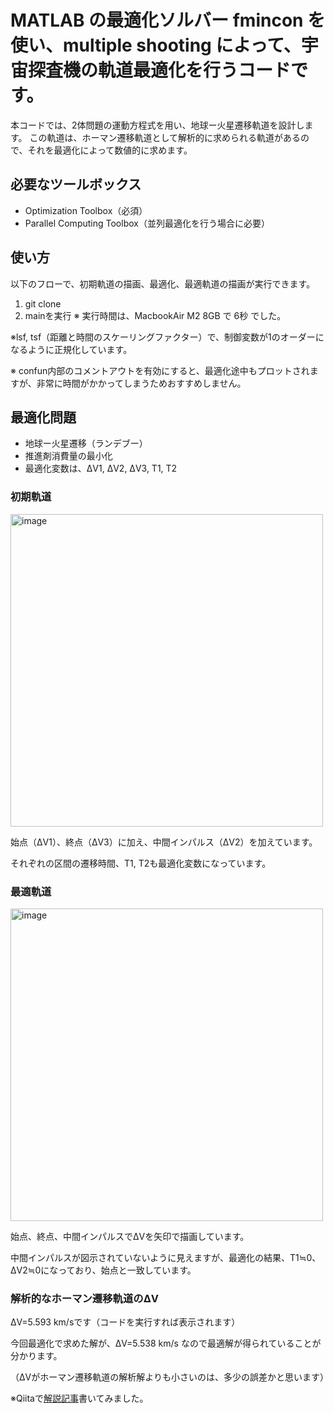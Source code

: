 # MATLAB の最適化ソルバー fmincon を使い、multiple shooting によって、宇宙探査機の軌道最適化を行うコードです。

本コードでは、2体問題の運動方程式を用い、地球ー火星遷移軌道を設計します。
この軌道は、ホーマン遷移軌道として解析的に求められる軌道があるので、それを最適化によって数値的に求めます。

## 必要なツールボックス
- Optimization Toolbox（必須）
- Parallel Computing Toolbox（並列最適化を行う場合に必要）

## 使い方
以下のフローで、初期軌道の描画、最適化、最適軌道の描画が実行できます。

1. git clone <URL>
2. mainを実行
※ 実行時間は、MacbookAir M2 8GB で 6秒 でした。

※lsf, tsf（距離と時間のスケーリングファクター）で、制御変数が1のオーダーになるように正規化しています。

※ confun内部のコメントアウトを有効にすると、最適化途中もプロットされますが、非常に時間がかかってしまうためおすすめしません。


## 最適化問題
- 地球ー火星遷移（ランデブー）
- 推進剤消費量の最小化
- 最適化変数は、ΔV1, ΔV2, ΔV3, T1, T2

### 初期軌道
<img src="https://github.com/user-attachments/assets/5c6d528c-1940-42fc-9aaa-733f2ceb3b72" width="500" alt="image">

始点（ΔV1）、終点（ΔV3）に加え、中間インパルス（ΔV2）を加えています。

それぞれの区間の遷移時間、T1, T2も最適化変数になっています。

### 最適軌道
<img src="https://github.com/user-attachments/assets/b6610762-3920-412b-b4a1-2239ede5b93d" width="500" alt="image">

始点、終点、中間インパルスでΔVを矢印で描画しています。

中間インパルスが図示されていないように見えますが、最適化の結果、T1≒0、ΔV2≒0になっており、始点と一致しています。

### 解析的なホーマン遷移軌道のΔV
ΔV=5.593 km/sです（コードを実行すれば表示されます）

今回最適化で求めた解が、ΔV=5.538 km/s なので最適解が得られていることが分かります。

（ΔVがホーマン遷移軌道の解析解よりも小さいのは、多少の誤差かと思います）

※Qiitaで[解説記事](https://qiita.com/hokkaido/items/ff484304b7678ed2c3b6)書いてみました。
